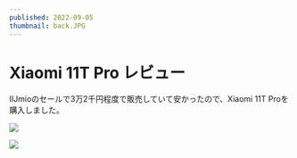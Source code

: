 ```yaml
---
published: 2022-09-05
thumbnail: back.JPG
---
```


# Xiaomi 11T Pro レビュー

IIJmioのセールで3万2千円程度で販売していて安かったので、Xiaomi 11T Proを購入しました。

![](hand2.jpg)

![](back.JPG)
